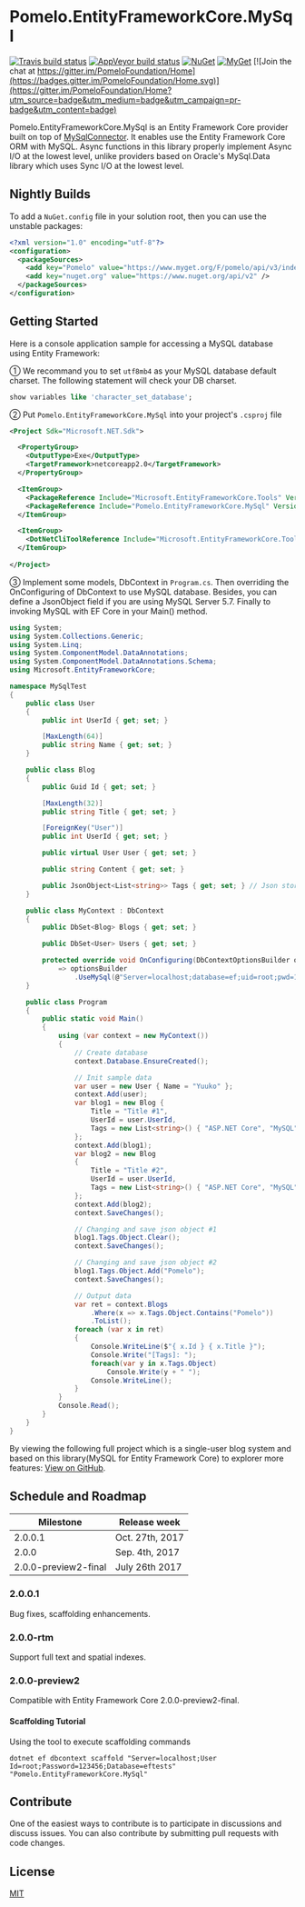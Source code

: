 # Pomelo.EntityFrameworkCore.MySql

[![Travis build status](https://img.shields.io/travis/PomeloFoundation/Pomelo.EntityFrameworkCore.MySql.svg?label=travis-ci&branch=master&style=flat-square)](https://travis-ci.org/PomeloFoundation/Pomelo.EntityFrameworkCore.MySql)
[![AppVeyor build status](https://img.shields.io/appveyor/ci/Kagamine/Pomelo-EntityFrameworkCore-MySql/master.svg?label=appveyor&style=flat-square)](https://ci.appveyor.com/project/Kagamine/pomelo-entityframeworkcore-mysql/branch/master) [![NuGet](https://img.shields.io/nuget/v/Pomelo.EntityFrameworkCore.MySql.svg?style=flat-square&label=nuget)](https://www.nuget.org/packages/Pomelo.EntityFrameworkCore.MySql/) [![MyGet](https://img.shields.io/myget/pomelo/vpre/Pomelo.EntityFrameworkCore.MySql.svg?style=flat-square&label=myget)](https://www.myget.org/Package/Details/pomelo?packageType=nuget&packageId=Pomelo.EntityFrameworkCore.MySql) [![Join the chat at https://gitter.im/PomeloFoundation/Home](https://badges.gitter.im/PomeloFoundation/Home.svg)](https://gitter.im/PomeloFoundation/Home?utm_source=badge&utm_medium=badge&utm_campaign=pr-badge&utm_content=badge)

Pomelo.EntityFrameworkCore.MySql is an Entity Framework Core provider built on top of [MySqlConnector](https://github.com/mysql-net/MySqlConnector). It enables use the Entity Framework Core ORM with MySQL.  Async functions in this library properly implement Async I/O at the lowest level, unlike providers based on Oracle's MySql.Data library which uses Sync I/O at the lowest level.

## Nightly Builds

To add a `NuGet.config` file in your solution root, then you can use the unstable packages:

```xml
<?xml version="1.0" encoding="utf-8"?>
<configuration>
  <packageSources>
    <add key="Pomelo" value="https://www.myget.org/F/pomelo/api/v3/index.json" />
    <add key="nuget.org" value="https://www.nuget.org/api/v2" />
  </packageSources>
</configuration>
```

## Getting Started

Here is a console application sample for accessing a MySQL database using Entity Framework:

① We recommand you to set `utf8mb4` as your MySQL database default charset. The following statement will check your DB charset.
```sql
show variables like 'character_set_database';
```

② Put `Pomelo.EntityFrameworkCore.MySql` into your project's `.csproj` file
```xml
<Project Sdk="Microsoft.NET.Sdk">

  <PropertyGroup>
    <OutputType>Exe</OutputType>
    <TargetFramework>netcoreapp2.0</TargetFramework>
  </PropertyGroup>

  <ItemGroup>
    <PackageReference Include="Microsoft.EntityFrameworkCore.Tools" Version="2.0.0-rtm-*" />
    <PackageReference Include="Pomelo.EntityFrameworkCore.MySql" Version="2.0.0-rtm-*" />
  </ItemGroup>

  <ItemGroup>
    <DotNetCliToolReference Include="Microsoft.EntityFrameworkCore.Tools.DotNet" Version="2.0.0" />
  </ItemGroup>
  
</Project>
```

③ Implement some models, DbContext in `Program.cs`. Then overriding the OnConfiguring of DbContext to use MySQL database. Besides, you can define a JsonObject<T> field if you are using MySQL Server 5.7. Finally to invoking MySQL with EF Core in your Main() method.

```C#
using System;
using System.Collections.Generic;
using System.Linq;
using System.ComponentModel.DataAnnotations;
using System.ComponentModel.DataAnnotations.Schema;
using Microsoft.EntityFrameworkCore;

namespace MySqlTest
{
    public class User
    {
        public int UserId { get; set; }

        [MaxLength(64)]
        public string Name { get; set; }
    }

    public class Blog
    {
        public Guid Id { get; set; }

        [MaxLength(32)]
        public string Title { get; set; }

        [ForeignKey("User")]
        public int UserId { get; set; }

        public virtual User User { get; set; }

        public string Content { get; set; }

        public JsonObject<List<string>> Tags { get; set; } // Json storage (MySQL 5.7 only)
    }

    public class MyContext : DbContext
    {
        public DbSet<Blog> Blogs { get; set; }

        public DbSet<User> Users { get; set; }

        protected override void OnConfiguring(DbContextOptionsBuilder optionsBuilder)
            => optionsBuilder
                .UseMySql(@"Server=localhost;database=ef;uid=root;pwd=123456;");
    }

    public class Program
    {
        public static void Main()
        {
            using (var context = new MyContext())
            {
                // Create database
                context.Database.EnsureCreated();

                // Init sample data
                var user = new User { Name = "Yuuko" };
                context.Add(user);
                var blog1 = new Blog {
                    Title = "Title #1",
                    UserId = user.UserId,
                    Tags = new List<string>() { "ASP.NET Core", "MySQL", "Pomelo" }
                };
                context.Add(blog1);
                var blog2 = new Blog
                {
                    Title = "Title #2",
                    UserId = user.UserId,
                    Tags = new List<string>() { "ASP.NET Core", "MySQL" }
                };
                context.Add(blog2);
                context.SaveChanges();

                // Changing and save json object #1
                blog1.Tags.Object.Clear();
                context.SaveChanges();

                // Changing and save json object #2
                blog1.Tags.Object.Add("Pomelo");
                context.SaveChanges();

                // Output data
                var ret = context.Blogs
                    .Where(x => x.Tags.Object.Contains("Pomelo"))
                    .ToList();
                foreach (var x in ret)
                {
                    Console.WriteLine($"{ x.Id } { x.Title }");
                    Console.Write("[Tags]: ");
                    foreach(var y in x.Tags.Object)
                        Console.Write(y + " ");
                    Console.WriteLine();
                }
            }
            Console.Read();
        }
    }
}
```

By viewing the following full project which is a single-user blog system and based on this library(MySQL for Entity Framework Core) to explorer more features: [View on GitHub](https://github.com/kagamine/yuukoblog-netcore-mysql).

## Schedule and Roadmap

Milestone | Release week
----------|-------------
2.0.0.1 | Oct. 27th, 2017 
2.0.0 | Sep. 4th, 2017
2.0.0-preview2-final     | July 26th 2017

### 2.0.0.1

Bug fixes, scaffolding enhancements.

### 2.0.0-rtm

Support full text and spatial indexes.

### 2.0.0-preview2

Compatible with Entity Framework Core 2.0.0-preview2-final.

#### Scaffolding Tutorial

Using the tool to execute scaffolding commands
```
dotnet ef dbcontext scaffold "Server=localhost;User Id=root;Password=123456;Database=eftests" "Pomelo.EntityFrameworkCore.MySql"
```

## Contribute

One of the easiest ways to contribute is to participate in discussions and discuss issues. You can also contribute by submitting pull requests with code changes.

## License

[MIT](https://github.com/PomeloFoundation/Pomelo.EntityFrameworkCore.MySql/blob/master/LICENSE)

